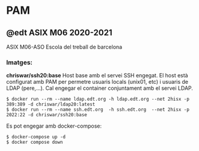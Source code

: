 # PAM

## @edt ASIX M06 2020-2021


ASIX M06-ASO Escola del treball de barcelona

### Imatges:

**chriswar/ssh20:base** Host base amb el servei SSH engegat. El host està configurat 
  amb PAM per permetre usuaris locals (unix01, etc) i usuaris de LDAP (pere,...). Cal
  engegar el container conjuntament amb el servei LDAP.

```
$ docker run --rm --name ldap.edt.org -h ldap.edt.org --net 2hisx -p 389:389 -d chriswar/ldap20:latest 
$ docker run --rm --name ssh.edt.org  -h ssh.edt.org  --net 2hisx -p 2022:22 -d chriswar/ssh20:base
```

Es pot engegar amb docker-compose:
```
$ docker-compose up -d
$ docker compose down
```
